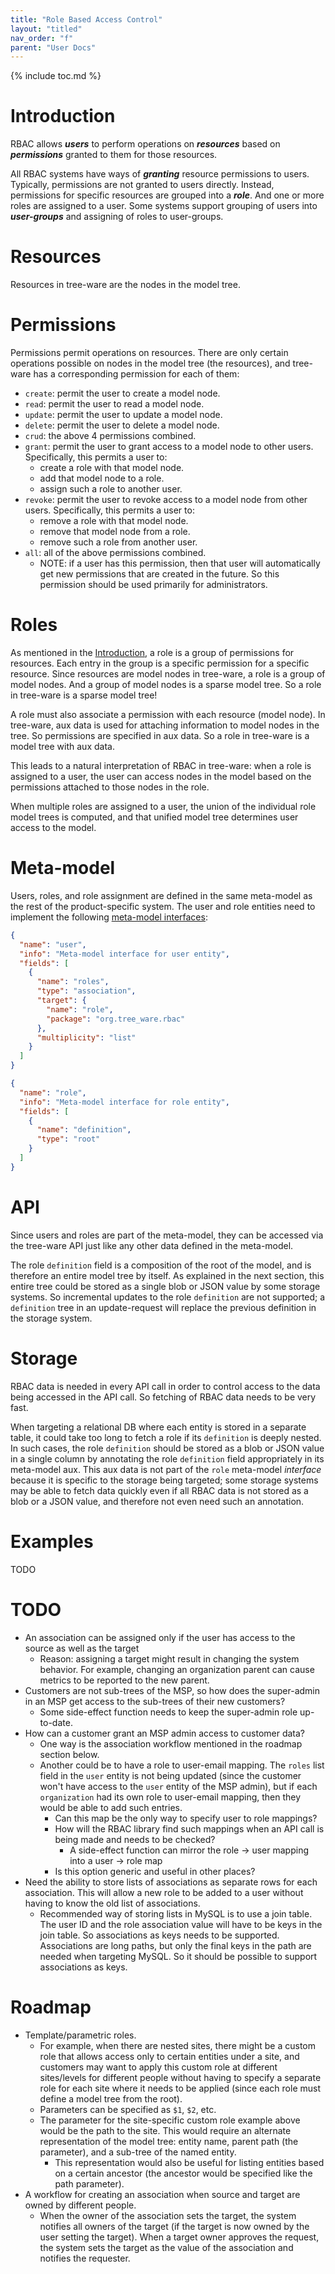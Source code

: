 ```yaml
---
title: "Role Based Access Control"
layout: "titled"
nav_order: "f"
parent: "User Docs"
---
```


{% include toc.md %}

# Introduction

RBAC allows ***users*** to perform operations on ***resources*** based on ***permissions*** granted to them for those
resources.

All RBAC systems have ways of ***granting*** resource permissions to users. Typically, permissions are not granted to
users directly. Instead, permissions for specific resources are grouped into a ***role***. And one or more roles are
assigned to a user. Some systems support grouping of users into ***user-groups*** and assigning of roles to user-groups.

# Resources

Resources in tree-ware are the nodes in the model tree.

# Permissions

Permissions permit operations on resources. There are only certain operations possible on nodes in the model tree (the
resources), and tree-ware has a corresponding permission for each of them:

* `create`: permit the user to create a model node.
* `read`: permit the user to read a model node.
* `update`: permit the user to update a model node.
* `delete`: permit the user to delete a model node.
* `crud`: the above 4 permissions combined.
* `grant`: permit the user to grant access to a model node to other users. Specifically, this permits a user to:
    * create a role with that model node.
    * add that model node to a role.
    * assign such a role to another user.
* `revoke`: permit the user to revoke access to a model node from other users. Specifically, this permits a user to:
    * remove a role with that model node.
    * remove that model node from a role.
    * remove such a role from another user.
* `all`: all of the above permissions combined.
    * NOTE: if a user has this permission, then that user will automatically get new permissions that are created in the
      future. So this permission should be used primarily for administrators.

# Roles

As mentioned in the [Introduction](#Introduction), a role is a group of permissions for resources. Each entry in the
group is a specific permission for a specific resource. Since resources are model nodes in tree-ware, a role is a group
of model nodes. And a group of model nodes is a sparse model tree. So a role in tree-ware is a sparse model tree!

A role must also associate a permission with each resource (model node). In tree-ware, aux data is used for attaching
information to model nodes in the tree. So permissions are specified in aux data. So a role in tree-ware is a model tree
with aux data.

This leads to a natural interpretation of RBAC in tree-ware: when a role is assigned to a user, the user can access
nodes in the model based on the permissions attached to those nodes in the role.

When multiple roles are assigned to a user, the union of the individual role model trees is computed, and that unified
model tree determines user access to the model.

# Meta-model

Users, roles, and role assignment are defined in the same meta-model as the rest of the product-specific system. The
user and role entities need to implement the following [meta-model interfaces](meta-model-interfaces.md):

```json
{
  "name": "user",
  "info": "Meta-model interface for user entity",
  "fields": [
    {
      "name": "roles",
      "type": "association",
      "target": {
        "name": "role",
        "package": "org.tree_ware.rbac"
      },
      "multiplicity": "list"
    }
  ]
}
```

```json
{
  "name": "role",
  "info": "Meta-model interface for role entity",
  "fields": [
    {
      "name": "definition",
      "type": "root"
    }
  ]
}
```

# API

Since users and roles are part of the meta-model, they can be accessed via the tree-ware API just like any other data
defined in the meta-model.

The role `definition` field is a composition of the root of the model, and is therefore an entire model tree by itself.
As explained in the next section, this entire tree could be stored as a single blob or JSON value by some storage
systems. So incremental updates to the role `definition` are not supported; a `definition` tree in an update-request
will replace the previous definition in the storage system.

# Storage

RBAC data is needed in every API call in order to control access to the data being accessed in the API call. So fetching
of RBAC data needs to be very fast.

When targeting a relational DB where each entity is stored in a separate table, it could take too long to fetch a role
if its `definition` is deeply nested. In such cases, the role `definition` should be stored as a blob or JSON value in a
single column by annotating the role `definition` field appropriately in its meta-model aux. This aux data is not part
of the `role` meta-model *interface* because it is specific to the storage being targeted; some storage systems may be
able to fetch data quickly even if all RBAC data is not stored as a blob or a JSON value, and therefore not even need
such an annotation.

# Examples

TODO

# TODO

* An association can be assigned only if the user has access to the source as well as the target
    * Reason: assigning a target might result in changing the system behavior. For example, changing an organization
      parent can cause metrics to be reported to the new parent.
* Customers are not sub-trees of the MSP, so how does the super-admin in an MSP get access to the sub-trees of their new
  customers?
    * Some side-effect function needs to keep the super-admin role up-to-date.
* How can a customer grant an MSP admin access to customer data?
    * One way is the association workflow mentioned in the roadmap section below.
    * Another could be to have a role to user-email mapping. The `roles` list field in the `user` entity is not being
      updated (since the customer won't have access to the `user` entity of the MSP admin), but if each `organization`
      had its own role to user-email mapping, then they would be able to add such entries.
        * Can this map be the only way to specify user to role mappings?
        * How will the RBAC library find such mappings when an API call is being made and needs to be checked?
            * A side-effect function can mirror the role -> user mapping into a user -> role map
        * Is this option generic and useful in other places?
* Need the ability to store lists of associations as separate rows for each association. This will allow a new role to
  be added to a user without having to know the old list of associations.
    * Recommended way of storing lists in MySQL is to use a join table. The user ID and the role association value will
      have to be keys in the join table. So associations as keys needs to be supported. Associations are long paths, but
      only the final keys in the path are needed when targeting MySQL. So it should be possible to support associations
      as keys.

# Roadmap

* Template/parametric roles.
    * For example, when there are nested sites, there might be a custom role that allows access only to certain entities
      under a site, and customers may want to apply this custom role at different sites/levels for different people
      without having to specify a separate role for each site where it needs to be applied (since each role must define
      a model tree from the root).
    * Parameters can be specified as `$1`, `$2`, etc.
    * The parameter for the site-specific custom role example above would be the path to the site. This would require an
      alternate representation of the model tree: entity name, parent path (the parameter), and a sub-tree of the named
      entity.
        * This representation would also be useful for listing entities based on a certain ancestor (the ancestor would
          be specified like the path parameter).
* A workflow for creating an association when source and target are owned by different people.
    * When the owner of the association sets the target, the system notifies all owners of the target (if the target is
      now owned by the user setting the target). When a target owner approves the request, the system sets the target as
      the value of the association and notifies the requester.